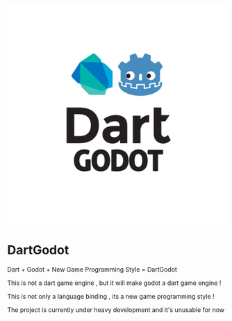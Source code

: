 <p align="center">
  <img src="/logo.png" alt="DartGodot logo"/>
</p>

# DartGodot
Dart + Godot + New Game Programming Style = DartGodot

This is not a dart game engine , but it will make godot a dart game engine !

This is not only a language binding , its a new game programming style !

The project is currently under heavy development and it's unusable for now
